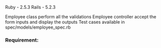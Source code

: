 Ruby - 2.5.3
Rails - 5.2.3

Employee class perform all the validations
Employee controller accept the form inputs and display the outputs
Test cases available in spec/models/employee_spec.rb 


### Requirement:


